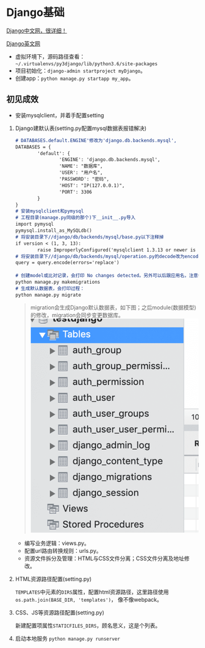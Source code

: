 # Django基础

[Django中文网，很详细！](https://docs.djangoproject.com/zh-hans/2.1/)

[Django英文网](https://docs.djangoproject.com/en/2.2/)

- 虚拟环境下，源码路径查看：`~/.virtualenvs/py3django/lib/python3.6/site-packages`
- 项目初始化：`django-admin startproject myDjango`。
- 创建app：`python manage.py startapp my_app`。

## 初见成效

- 安装mysqlclient，并着手配置setting

1. Django建默认表(setting.py配置mysql数据表报错解决)

	```md
	# DATABASES.default.ENGINE'修改为'django.db.backends.mysql',
	DATABASES = {
			'default': {
					'ENGINE': 'django.db.backends.mysql',
					'NAME': "数据库",
					'USER': "用户名",
					'PASSWORD': "密码",
					'HOST': "IP(127.0.0.1)",
					'PORT': 3306
			}
	}
	# 安装mysqlclient和pymysql
	# 工程目录(manage.py同级的那个)下__init__.py导入
	import pymysql 
	pymysql.install_as_MySQLdb()
	# 将安装目录下//django/db/backends/mysql/base.py以下注释掉
	if version < (1, 3, 13):
			raise ImproperlyConfigured('mysqlclient 1.3.13 or newer is required; you have %s.' % Database.__version__)
	# 将安装目录下//django/db/backends/mysql/operation.py的decode改为encode，py3默认str是unicode编码了，可以encode
	query = query.encode(errors='replace')

	# 创建model或比对记录，会打印 No changes detected。另外可以后跟应用名，注意每个app应在INSTALLED_APPS定义
	python manage.py makemigrations
	# 生成默认数据表，会打印过程：
	python manage.py migrate
	```

	> migration会生成Django默认数据表，如下图；之后module(数据模型)的修改，migration会同步变更数据库。
	![](../../../.imgs/gen_tables.png)

	- 编写业务逻辑：views.py。
	- 配置url路由转换规则：urls.py。
	- 资源文件拆分及管理：HTML与CSS文件分离；CSS文件分离及地址修改。
2. HTML资源路径配置(setting.py)

	`TEMPLATES`中元素的`DIRS`属性，配置html资源路径，这里路径使用`os.path.join(BASE_DIR, 'templates')`，
	像不像webpack。

3. CSS、JS等资源路径配置(setting.py)

	新建配置项属性`STATICFILES_DIRS`，顾名思义，这是个列表。


4. 启动本地服务 `python manage.py runserver`
